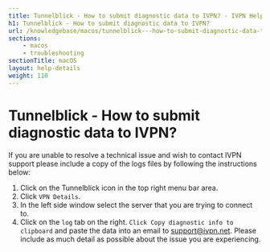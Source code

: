 ```yaml
---
title: Tunnelblick - How to submit diagnostic data to IVPN? - IVPN Help
h1: Tunnelblick - How to submit diagnostic data to IVPN?
url: /knowledgebase/macos/tunnelblick---how-to-submit-diagnostic-data-to-ivpn/
sections:
    - macos
    - troubleshooting
sectionTitle: macOS
layout: help-details
weight: 110
---
```

# Tunnelblick - How to submit diagnostic data to IVPN?

If you are unable to resolve a technical issue and wish to contact IVPN support please include a copy of the logs files by following the instructions below:

1. Click on the Tunnelblick icon in the top right menu bar area.
2. Click `VPN Details`.
3. In the left side window select the server that you are trying to connect to.
4. Click on the `log` tab on the right. `Click Copy diagnostic info to clipboard` and paste the data into an email to [support@ivpn.net](mailto:support@ivpn.net). Please include as much detail as possible about the issue you are experiencing.
